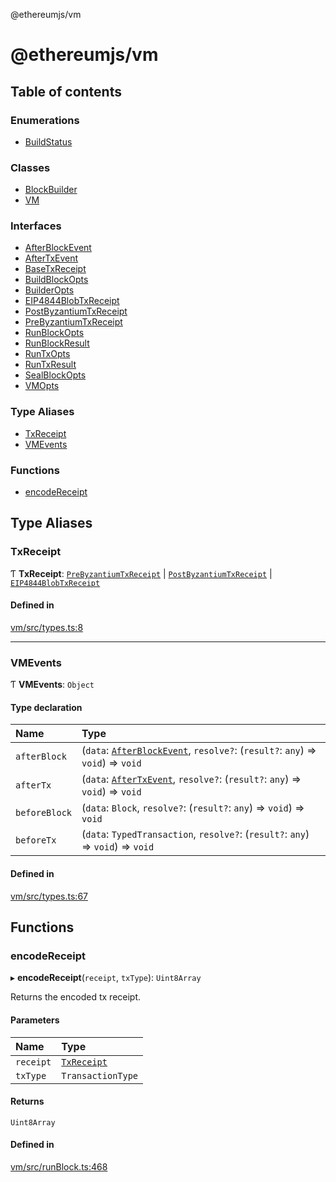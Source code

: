 @ethereumjs/vm

# @ethereumjs/vm

## Table of contents

### Enumerations

- [BuildStatus](enums/BuildStatus.md)

### Classes

- [BlockBuilder](classes/BlockBuilder.md)
- [VM](classes/VM.md)

### Interfaces

- [AfterBlockEvent](interfaces/AfterBlockEvent.md)
- [AfterTxEvent](interfaces/AfterTxEvent.md)
- [BaseTxReceipt](interfaces/BaseTxReceipt.md)
- [BuildBlockOpts](interfaces/BuildBlockOpts.md)
- [BuilderOpts](interfaces/BuilderOpts.md)
- [EIP4844BlobTxReceipt](interfaces/EIP4844BlobTxReceipt.md)
- [PostByzantiumTxReceipt](interfaces/PostByzantiumTxReceipt.md)
- [PreByzantiumTxReceipt](interfaces/PreByzantiumTxReceipt.md)
- [RunBlockOpts](interfaces/RunBlockOpts.md)
- [RunBlockResult](interfaces/RunBlockResult.md)
- [RunTxOpts](interfaces/RunTxOpts.md)
- [RunTxResult](interfaces/RunTxResult.md)
- [SealBlockOpts](interfaces/SealBlockOpts.md)
- [VMOpts](interfaces/VMOpts.md)

### Type Aliases

- [TxReceipt](README.md#txreceipt)
- [VMEvents](README.md#vmevents)

### Functions

- [encodeReceipt](README.md#encodereceipt)

## Type Aliases

### TxReceipt

Ƭ **TxReceipt**: [`PreByzantiumTxReceipt`](interfaces/PreByzantiumTxReceipt.md) \| [`PostByzantiumTxReceipt`](interfaces/PostByzantiumTxReceipt.md) \| [`EIP4844BlobTxReceipt`](interfaces/EIP4844BlobTxReceipt.md)

#### Defined in

[vm/src/types.ts:8](https://github.com/ethereumjs/ethereumjs-monorepo/blob/master/packages/vm/src/types.ts#L8)

___

### VMEvents

Ƭ **VMEvents**: `Object`

#### Type declaration

| Name | Type |
| :------ | :------ |
| `afterBlock` | (`data`: [`AfterBlockEvent`](interfaces/AfterBlockEvent.md), `resolve?`: (`result?`: `any`) => `void`) => `void` |
| `afterTx` | (`data`: [`AfterTxEvent`](interfaces/AfterTxEvent.md), `resolve?`: (`result?`: `any`) => `void`) => `void` |
| `beforeBlock` | (`data`: `Block`, `resolve?`: (`result?`: `any`) => `void`) => `void` |
| `beforeTx` | (`data`: `TypedTransaction`, `resolve?`: (`result?`: `any`) => `void`) => `void` |

#### Defined in

[vm/src/types.ts:67](https://github.com/ethereumjs/ethereumjs-monorepo/blob/master/packages/vm/src/types.ts#L67)

## Functions

### encodeReceipt

▸ **encodeReceipt**(`receipt`, `txType`): `Uint8Array`

Returns the encoded tx receipt.

#### Parameters

| Name | Type |
| :------ | :------ |
| `receipt` | [`TxReceipt`](README.md#txreceipt) |
| `txType` | `TransactionType` |

#### Returns

`Uint8Array`

#### Defined in

[vm/src/runBlock.ts:468](https://github.com/ethereumjs/ethereumjs-monorepo/blob/master/packages/vm/src/runBlock.ts#L468)
